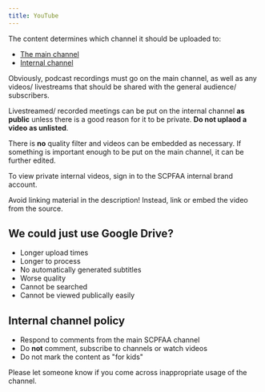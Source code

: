 ```yaml
---
title: YouTube
---
```


The content determines which channel it should be uploaded to:

- [The main channel](https://www.youtube.com/channel/UCMAin2XEDUkMQwSaRACDeeA)
- [Internal channel](https://www.youtube.com/channel/UCUtf8-Sfa3Xknpfh1oZUsIw)

Obviously, podcast recordings must go on the main channel, as well as any videos/ livestreams that should be shared with the general audience/ subscribers.

Livestreamed/ recorded meetings can be put on the internal channel **as public** unless there is a good reason for it to be private. **Do not uplaod a video as unlisted**. 

There is **no** quality filter and videos can be embedded as necessary. If something is important enough to be put on the main channel, it can be further edited.

To view private internal videos, sign in to the SCPFAA internal brand account.

Avoid linking material in the description! Instead, link or embed the video from the source.

## We could just use Google Drive?

- Longer upload times
- Longer to process
- No automatically generated subtitles
- Worse quality
- Cannot be searched
- Cannot be viewed publically easily

## Internal channel policy

- Respond to comments from the main SCPFAA channel
- Do **not** comment, subscribe to channels or watch videos
- Do not mark the content as "for kids"

Please let someone know if you come across inappropriate usage of the channel.
